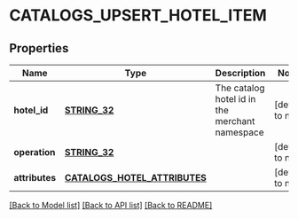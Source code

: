 # CATALOGS_UPSERT_HOTEL_ITEM

## Properties
Name | Type | Description | Notes
------------ | ------------- | ------------- | -------------
**hotel_id** | [**STRING_32**](STRING_32.md) | The catalog hotel id in the merchant namespace | [default to null]
**operation** | [**STRING_32**](STRING_32.md) |  | [default to null]
**attributes** | [**CATALOGS_HOTEL_ATTRIBUTES**](CatalogsHotelAttributes.md) |  | [default to null]

[[Back to Model list]](../README.md#documentation-for-models) [[Back to API list]](../README.md#documentation-for-api-endpoints) [[Back to README]](../README.md)


